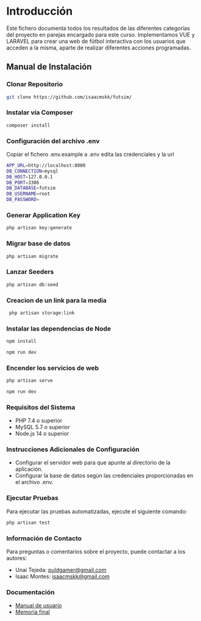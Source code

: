 # Introducción

Este fichero documenta todos los resultados de las diferentes categorías del proyecto en parejas encargado para este curso. Implementamos VUE y LARAVEL para crear una web de fútbol interactiva con los usuarios que acceden a la misma, aparte de realizar diferentes acciones programadas.

## Manual de Instalación

### Clonar Repositorio 

```bash
git clone https://github.com/isaacmskk/futsim/
```

### Instalar vía Composer

```bash
composer install
```

### Configuración del archivo .env
Copiar el fichero .env.example  a .env edita las credenciales y la url
```bash
APP_URL=http://localhost:8000
DB_CONNECTION=mysql
DB_HOST=127.0.0.1
DB_PORT=3306
DB_DATABASE=futsim
DB_USERNAME=root
DB_PASSWORD=
```

### Generar Application Key

```bash
php artisan key:generate
```

### Migrar base de datos

```bash
php artisan migrate
```

### Lanzar Seeders

```bash
php artisan db:seed
```
### Creacion de un link para la media

```bash
 php artisan storage:link
```
### Instalar las dependencias de Node

```bash
npm install

npm run dev
```
### Encender los servicios de web

```bash
php artisan serve

npm run dev
```

### Requisitos del Sistema

- PHP 7.4 o superior
- MySQL 5.7 o superior
- Node.js 14 o superior

### Instrucciones Adicionales de Configuración
- Configurar el servidor web para que apunte al directorio de la aplicación.
- Configurar la base de datos según las credenciales proporcionadas en el archivo .env.

### Ejecutar Pruebas
Para ejecutar las pruebas automatizadas, ejecute el siguiente comando:
```bash
php artisan test

```
### Información de Contacto
Para preguntas o comentarios sobre el proyecto, puede contactar a los autores:
- Unai Tejeda: puldgamer@gmail.com
- Isaac Montes: isaacmskk@gmail.com

### Documentación

- [Manual de usuario](https://github.com/isaacmskk/futsim/blob/main/documentos/ManualUsuario_FUTSIM_IsaacMontes-UnaiTejeda.pdf)
- [Memoria final](https://github.com/isaacmskk/futsim/blob/main/documentos/Memoria_Proyecto_FUTSIM_Unai_Isaac.pdf)
